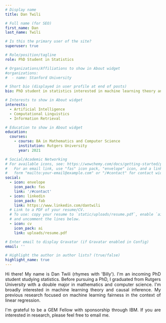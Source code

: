 ```yaml
---
# Display name
title: Dan Twili

# Full name (for SEO)
first_name: Dan
last_name: Twili

# Is this the primary user of the site?
superuser: true

# Role/position/tagline
role: PhD Student in Statistics

# Organizations/Affiliations to show in About widget
#organizations:
#  - name: Stanford University

# Short bio (displayed in user profile at end of posts)
bio: PhD student in statistics interested in machine learning theory and causal inference.

# Interests to show in About widget
interests:
  - Artificial Intelligence
  - Computational Linguistics
  - Information Retrieval

# Education to show in About widget
education:
  courses:
    - course: BA in Mathematics and Computer Science
      institution: Rutgers University
      year: 2021

# Social/Academic Networking
# For available icons, see: https://wowchemy.com/docs/getting-started/page-builder/#icons
#   For an email link, use "fas" icon pack, "envelope" icon, and a link in the
#   form "mailto:your-email@example.com" or "/#contact" for contact widget.
social:
  - icon: envelope
    icon_pack: fas
    link: '/#contact'
  - icon: linkedin
    icon_pack: fab
    link: https://www.linkedin.com/dantwili
  # Link to a PDF of your resume/CV.
  # To use: copy your resume to `static/uploads/resume.pdf`, enable `ai` icons in `params.yaml`,
  # and uncomment the lines below.
  - icon: cv
    icon_pack: ai
    link: uploads/resume.pdf

# Enter email to display Gravatar (if Gravatar enabled in Config)
email: ''

# Highlight the author in author lists? (true/false)
highlight_name: true
---
```

<div align="justify">
Hi there! My name is Dan Twili (rhymes with 'Billy'). I'm an incoming PhD student studying statistics. Before pursuing a PhD, I graduated from Rutgers University with a double major in mathematics and computer science. I'm broadly interested in machine learning theory and causal inference. My previous research focused on machine learning fairness in the context of linear regression.

I'm grateful to be a GEM Fellow with sponsorship through IBM. If you are interested in research, please feel free to email me.
</div>
